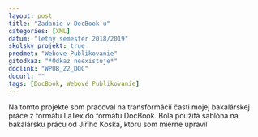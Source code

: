 ```yaml
---
layout: post
title: "Zadanie v DocBook-u"
categories: [XML]
datum: "letny semester 2018/2019"
skolsky_projekt: true
predmet: "Webove Publikovanie"
gitodkaz: "*Odkaz neexistuje*"
doclink: "WPUB_Z2_DOC"
docurl: ""
tags: [DocBook, Webové Publikovanie]
---
```


Na tomto projekte som pracoval na transformácií časti mojej bakalárskej práce z formátu LaTex do formátu DocBook. Bola použitá šablóna na bakalársku prácu od Jířího Koska, ktorú som mierne upravil